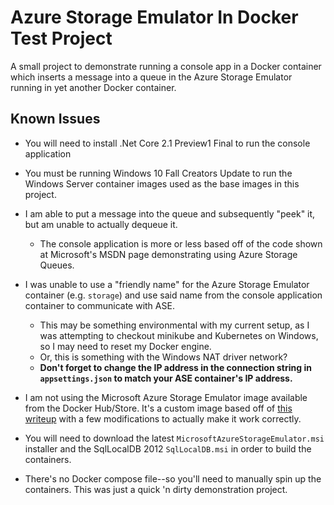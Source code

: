 # Azure Storage Emulator In Docker Test Project

A small project to demonstrate running a console app in a Docker container which inserts a message into a queue in the Azure Storage Emulator running in yet another Docker container.

## Known Issues

- You will need to install .Net Core 2.1 Preview1 Final to run the console application
- You must be running Windows 10 Fall Creators Update to run the Windows Server container images used as the base images in this project.
- I am able to put a message into the queue and subsequently "peek" it, but am unable to actually dequeue it.
    - The console application is more or less based off of the code shown at Microsoft's MSDN page demonstrating using Azure Storage Queues.

- I was unable to use a "friendly name" for the Azure Storage Emulator container (e.g. `storage`) and use said name from the console application container to communicate with ASE.
    - This may be something environmental with my current setup, as I was attempting to checkout minikube and Kubernetes on Windows, so I may need to reset my Docker engine.
    - Or, this is something with the Windows NAT driver network?
    - **Don't forget to change the IP address in the connection string in `appsettings.json` to match your ASE container's IP address.**

- I am not using the Microsoft Azure Storage Emulator image available from the Docker Hub/Store. It's a custom image based off of [this writeup](http://agilesnowball.com/azure/docker/2017/05/15/azure-storage-emulator-in-docker.html) with a few modifications to actually make it work correctly.
- You will need to download the latest `MicrosoftAzureStorageEmulator.msi` installer and the SqlLocalDB 2012 `SqlLocalDB.msi` in order to build the containers.
- There's no Docker compose file--so you'll need to manually spin up the containers. This was just a quick 'n dirty demonstration project.
